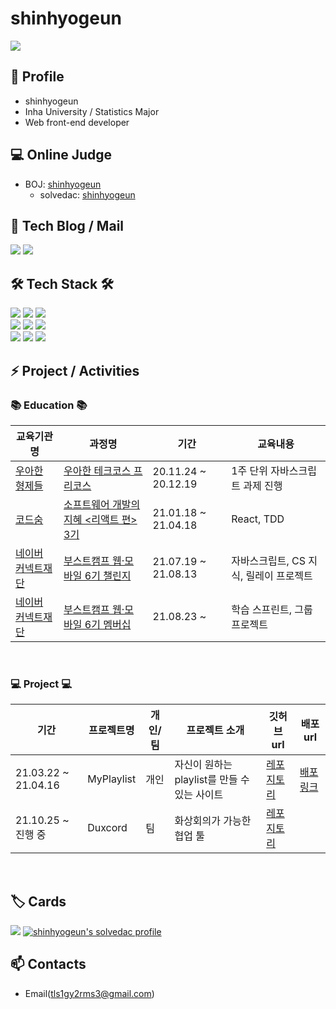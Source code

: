 # shinhyogeun

  <a href="https://hits.seeyoufarm.com"><img src="https://hits.seeyoufarm.com/api/count/incr/badge.svg?url=https://github.com/shinhyogeun/hit-counter&count_bg=%23FFB100&title_bg=%23555555&icon=&icon_color=%23E7E7E7&title=hits&edge_flat=false"/></a>

## 👋 Profile

* shinhyogeun
* Inha University / Statistics Major
* Web front-end developer

## 💻 Online Judge

* BOJ: [shinhyogeun](http://icpc.me/tls1gy2rms3)
  * solvedac: [shinhyogeun](https://solved.ac/profile/tls1gy2rms3)

## 📜 Tech Blog / Mail
  <a href="https://shinhyogeun.tistory.com/"><img src="https://img.shields.io/badge/Tech%20Blog-11B48A?style=flat-square&logo=Vimeo&logoColor=white&link=https://shinhyogeun.tistory.com/"/></a>
  <a href="mailto:tls1gy2rms3@gmail.com"><img src="https://img.shields.io/badge/Gmail-d14836?style=flat-square&logo=Gmail&logoColor=white&link=tls1gy2rms3@gmail.com"/></a>
 
## 🛠 Tech Stack 🛠

  <img src="https://img.shields.io/badge/JavaScript-f7df1e?style=flat-square&logo=javascript&logoColor=white"/></a>
  <img src="https://img.shields.io/badge/HTML5-e34f26?style=flat-square&logo=html5&logoColor=white"/></a>
  <img src="https://img.shields.io/badge/CSS3-1572B6?style=flat-square&logo=css3&logoColor=white"/></a>
  <br>
    <img src="https://img.shields.io/badge/Jest-C21325?style=flat-square&logo=Jest&logoColor=white"/></a>
    <img src="https://img.shields.io/badge/React-61DAFB?style=flat-square&logo=React&logoColor=white"/></a>
    <img src="https://img.shields.io/badge/styled-components-DB7093?style=flat-square&logo=styled-components&logoColor=white"/></a>
  <br>
    <img src="https://img.shields.io/badge/Node.js-339933?style=flat-square&logo=Node.js&logoColor=white"/></a>
    <img src="https://img.shields.io/badge/MySQL-4479A1?style=flat-square&logo=MySQL&logoColor=white"/></a>
    <img src="https://img.shields.io/badge/Git-F05032?style=flat-square&logo=Git&logoColor=white"/></a>
  <br>
  
## ⚡ Project / Activities

<h3> 📚 Education 📚 </h3>

|교육기관명|과정명|기간|교육내용|
|---|---|---|---|
|<a href="https://www.woowahan.com/">우아한 형제들</a>|<a href="https://woowacourse.github.io/">우아한 테크코스 프리코스</a>|20.11.24 ~ 20.12.19|1주 단위 자바스크립트 과제 진행|
|<a href="https://www.codesoom.com/">코드숨</a>|<a href="https://www.codesoom.com/courses/react">소프트웨어 개발의 지혜 <리액트 편> 3기</a>|21.01.18 ~ 21.04.18|React, TDD|
|<a href="https://www.connect.or.kr/">네이버 커넥트재단</a>|<a href="https://boostcamp.connect.or.kr/program_wm.html">부스트캠프 웹·모바일 6기 챌린지</a>|21.07.19 ~ 21.08.13|자바스크립트, CS 지식, 릴레이 프로젝트|
|<a href="https://www.connect.or.kr/">네이버 커넥트재단</a>|<a href="https://boostcamp.connect.or.kr/program_wm.html">부스트캠프 웹·모바일 6기 멤버십</a>|21.08.23 ~|학습 스프린트, 그룹 프로젝트|

<br>

<h3> 💻 Project 💻 </h3>

|기간|프로젝트명|개인/팀|프로젝트 소개|깃허브 url|배포 url|
|---|---|---|---|---|---|
|21.03.22 ~ 21.04.16|MyPlaylist|개인|자신이 원하는 playlist를 만들 수 있는 사이트|<a href="https://github.com/shinhyogeun/My-Playlist">레포지토리</a>|<a href="https://codesoom.github.io/project-react-3-shinhyogeun/">배포링크</a>|
|21.10.25 ~ 진행 중|Duxcord|팀|화상회의가 가능한 협업 툴|<a href="https://github.com/boostcampwm-2021/web09-Duxcord">레포지토리</a>||

<br>

## 🏷️ Cards
 <img src="https://github-readme-stats.vercel.app/api?username=shinhyogeun&show_icons=true&theme=flag-india&count_private=true"/></a>
[![shinhyogeun's solvedac profile](http://mazassumnida.wtf/api/v2/generate_badge?boj=tls1gy2rms3)](https://solved.ac/profile/tls1gy2rms3)

## 📫 Contacts
* Email(tls1gy2rms3@gmail.com)


